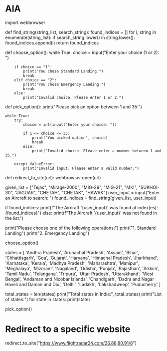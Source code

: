 # AIA
import webbrowser

def find_string(string_list, search_string):
    found_indices = []
    for i, string in enumerate(string_list):
        if search_string.lower() in string.lower():
            found_indices.append(i)
    return found_indices

def choose_option():
    while True:
        choice = input("Enter your choice (1 or 2): ")
        
        if choice == "1":
            print("You chose Standard Landing.")
            break
        elif choice == "2":
            print("You chose Emergency Landing.")
            break
        else:
            print("Invalid choice. Please enter 1 or 2.")

def pick_option():
    print("Please pick an option between 1 and 35:")
    
    while True:
        try:
            choice = int(input("Enter your choice: "))
            
            if 1 <= choice <= 35:
                print("You picked option", choice)
                break
            else:
                print("Invalid choice. Please enter a number between 1 and 35.")
        
        except ValueError:
            print("Invalid input. Please enter a valid number.")

def redirect_to_site(url):
    webbrowser.open(url)

given_list = ["Tejas", "Mirage-2000", "MIG-29", "MIG-21", "MKI", "SUKHOI-30", "JAGUAR", "CHETAH", "CHETAK", "HAWAK"]
user_input = input("Enter an Aircraft to search: ")
found_indices = find_string(given_list, user_input)

if found_indices:
    print(f"The Aircraft '{user_input}' was found at index(es): {found_indices}")
else:
    print(f"The Aircraft '{user_input}' was not found in the list.")

print("Please choose one of the following operations:")
print("1. Standard Landing")
print("2. Emergency Landing")

choose_option()

states = [
    'Andhra Pradesh', 'Arunachal Pradesh', 'Assam', 'Bihar', 'Chhattisgarh',
    'Goa', 'Gujarat', 'Haryana', 'Himachal Pradesh', 'Jharkhand', 'Karnataka',
    'Kerala', 'Madhya Pradesh', 'Maharashtra', 'Manipur', 'Meghalaya', 'Mizoram',
    'Nagaland', 'Odisha', 'Punjab', 'Rajasthan', 'Sikkim', 'Tamil Nadu', 'Telangana',
    'Tripura', 'Uttar Pradesh', 'Uttarakhand', 'West Bengal', 'Andaman and Nicobar Islands',
    'Chandigarh', 'Dadra and Nagar Haveli and Daman and Diu', 'Delhi', 'Ladakh', 'Lakshadweep', 'Puducherry'
]

total_states = len(states)
print("Total states in India:", total_states)
print("List of states:")
for state in states:
    print(state)

pick_option()

# Redirect to a specific website
redirect_to_site("https://www.flightradar24.com/26.88,80.91/6")
